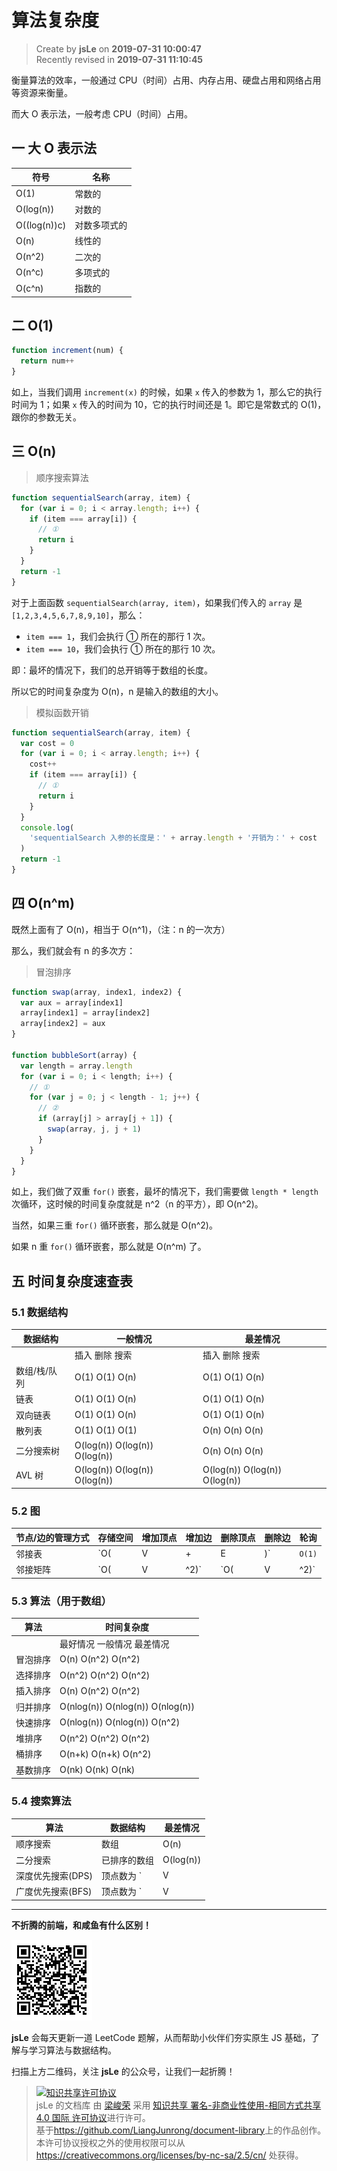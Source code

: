 # 算法复杂度

> Create by **jsLe** on **2019-07-31 10:00:47**  
> Recently revised in **2019-07-31 11:10:45**

衡量算法的效率，一般通过 CPU（时间）占用、内存占用、硬盘占用和网络占用等资源来衡量。

而大 O 表示法，一般考虑 CPU（时间）占用。

## 一 大 O 表示法

| 符号         | 名称         |
| ------------ | ------------ |
| O(1)         | 常数的       |
| O(log(n))    | 对数的       |
| O((log(n))c) | 对数多项式的 |
| O(n)         | 线性的       |
| O(n^2)       | 二次的       |
| O(n^c)       | 多项式的     |
| O(c^n)       | 指数的       |

## 二 O(1)

```js
function increment(num) {
  return num++
}
```

如上，当我们调用 `increment(x)` 的时候，如果 `x` 传入的参数为 1，那么它的执行时间为 1；如果 `x` 传入的时间为 10，它的执行时间还是 1。即它是常数式的 O(1)，跟你的参数无关。

## 三 O(n)

> 顺序搜索算法

```js
function sequentialSearch(array, item) {
  for (var i = 0; i < array.length; i++) {
    if (item === array[i]) {
      // ①
      return i
    }
  }
  return -1
}
```

对于上面函数 `sequentialSearch(array, item)`，如果我们传入的 `array` 是 `[1,2,3,4,5,6,7,8,9,10]`，那么：

- `item === 1`，我们会执行 ① 所在的那行 1 次。
- `item === 10`，我们会执行 ① 所在的那行 10 次。

即：最坏的情况下，我们的总开销等于数组的长度。

所以它的时间复杂度为 O(n)，n 是输入的数组的大小。

> 模拟函数开销

```js
function sequentialSearch(array, item) {
  var cost = 0
  for (var i = 0; i < array.length; i++) {
    cost++
    if (item === array[i]) {
      // ①
      return i
    }
  }
  console.log(
    'sequentialSearch 入参的长度是：' + array.length + '开销为：' + cost
  )
  return -1
}
```

## 四 O(n^m)

既然上面有了 O(n)，相当于 O(n^1)，（注：n 的一次方）

那么，我们就会有 n 的多次方：

> 冒泡排序

```js
function swap(array, index1, index2) {
  var aux = array[index1]
  array[index1] = array[index2]
  array[index2] = aux
}

function bubbleSort(array) {
  var length = array.length
  for (var i = 0; i < length; i++) {
    // ①
    for (var j = 0; j < length - 1; j++) {
      // ②
      if (array[j] > array[j + 1]) {
        swap(array, j, j + 1)
      }
    }
  }
}
```

如上，我们做了双重 `for()` 嵌套，最坏的情况下，我们需要做 `length * length` 次循环，这时候的时间复杂度就是 n^2（n 的平方），即 O(n^2)。

当然，如果三重 `for()` 循环嵌套，那么就是 O(n^2)。

如果 n 重 `for()` 循环嵌套，那么就是 O(n^m) 了。

## 五 时间复杂度速查表

### 5.1 数据结构

| 数据结构     | 一般情况                      | 最差情况                      |
| ------------ | ----------------------------- | ----------------------------- |
|              | 插入 删除 搜索                | 插入 删除 搜索                |
| 数组/栈/队列 | O(1) O(1) O(n)                | O(1) O(1) O(n)                |
| 链表         | O(1) O(1) O(n)                | O(1) O(1) O(n)                |
| 双向链表     | O(1) O(1) O(n)                | O(1) O(1) O(n)                |
| 散列表       | O(1) O(1) O(1)                | O(n) O(n) O(n)                |
| 二分搜索树   | O(log(n)) O(log(n)) O(log(n)) | O(n) O(n) O(n)                |
| AVL 树       | O(log(n)) O(log(n)) O(log(n)) | O(log(n)) O(log(n)) O(log(n)) |

### 5.2 图

| 节点/边的管理方式 | 存储空间     | 增加顶点   | 增加边 | 删除顶点     | 删除边   | 轮询     |
| ----------------- | ------------ | ---------- | ------ | ------------ | -------- | -------- |
| 邻接表            | `O(|V|+|E|)` | `O(1)`     | `O(1)` | `O(|V|+|E|)` | `O(|E|)` | `O(|V|)` |
| 邻接矩阵          | `O(|V|^2)`   | `O(|V|^2)` | `O(1)` | `O(|V|^2)`   | `O(1)`   | `O(1)`   |

### 5.3 算法（用于数组）

| 算法     | 时间复杂度                       |
| -------- | -------------------------------- |
|          | 最好情况 一般情况 最差情况       |
| 冒泡排序 | O(n) O(n^2) O(n^2)               |
| 选择排序 | O(n^2) O(n^2) O(n^2)             |
| 插入排序 | O(n) O(n^2) O(n^2)               |
| 归并排序 | O(nlog(n)) O(nlog(n)) O(nlog(n)) |
| 快速排序 | O(nlog(n)) O(nlog(n)) O(n^2)     |
| 堆排序   | O(n^2) O(n^2) O(n^2)             |
| 桶排序   | O(n+k) O(n+k) O(n^2)             |
| 基数排序 | O(nk) O(nk) O(nk)                |

### 5.4 搜索算法

| 算法              | 数据结构                          | 最差情况     |
| ----------------- | --------------------------------- | ------------ |
| 顺序搜索          | 数组                              | O(n)         |
| 二分搜索          | 已排序的数组                      | O(log(n))    |
| 深度优先搜索(DPS) | 顶点数为 `|V|`，边数为 `|E|` 的图 | `O(|V|+|E|)` |
| 广度优先搜索(BFS) | 顶点数为 `|V|`，边数为 `|E|` 的图 | `O(|V|+|E|)` |

---

**不折腾的前端，和咸鱼有什么区别！**

![图](../../../public-repertory/img/z-small-wechat-public-address.jpg)

**jsLe** 会每天更新一道 LeetCode 题解，从而帮助小伙伴们夯实原生 JS 基础，了解与学习算法与数据结构。

扫描上方二维码，关注 **jsLe** 的公众号，让我们一起折腾！

> <a rel="license" href="http://creativecommons.org/licenses/by-nc-sa/4.0/"><img alt="知识共享许可协议" style="border-width:0" src="https://i.creativecommons.org/l/by-nc-sa/4.0/88x31.png" /></a><br /><span xmlns:dct="http://purl.org/dc/terms/" property="dct:title">jsLe 的文档库</span> 由 <a xmlns:cc="http://creativecommons.org/ns#" href="https://github.com/LiangJunrong/document-library" property="cc:attributionName" rel="cc:attributionURL">梁峻荣</a> 采用 <a rel="license" href="http://creativecommons.org/licenses/by-nc-sa/4.0/">知识共享 署名-非商业性使用-相同方式共享 4.0 国际 许可协议</a>进行许可。<br />基于<a xmlns:dct="http://purl.org/dc/terms/" href="https://github.com/LiangJunrong/document-library" rel="dct:source">https://github.com/LiangJunrong/document-library</a>上的作品创作。<br />本许可协议授权之外的使用权限可以从 <a xmlns:cc="http://creativecommons.org/ns#" href="https://creativecommons.org/licenses/by-nc-sa/2.5/cn/" rel="cc:morePermissions">https://creativecommons.org/licenses/by-nc-sa/2.5/cn/</a> 处获得。
